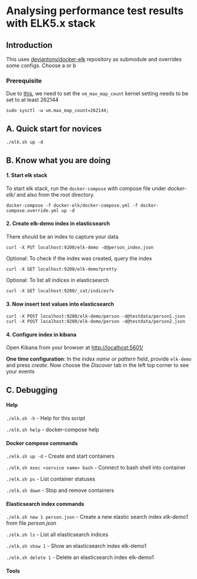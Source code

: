 # Analysing performance test results with ELK5.x stack
## Introduction
This uses [deviantony/docker-elk](https://github.com/deviantony/docker-elk) 
repository as submodule and overrides some configs.
Choose a or b

### Prerequisite
Due to [this](https://www.elastic.co/guide/en/elasticsearch/reference/current/docker.html#docker-cli-run-prod-mode), 
we need to set the `vm_max_map_count` 
kernel setting needs to be set to at least 262144 
```
sudo sysctl -w vm.max_map_count=262144;
```

## A. Quick start for novices
``` 
./elk.sh up -d
```

## B. Know what you are doing

#### 1. Start elk stack 
To start elk stack, run the `docker-compose` with compose file 
under _docker-elk/_ and also from the root directory. 
```
docker-compose -f docker-elk/docker-compose.yml -f docker-compose.override.yml up -d
```

#### 2. Create elk-demo index in elasticsearch
There should be an index to capture your data
```
curl -X PUT localhost:9200/elk-demo -d@person_index.json
```
Optional: To check if the index was created, query the index 
```
curl -X GET localhost:9200/elk-demo?pretty
```
Optional: To list all indices in elasticsearch
```
curl -X GET localhost:9200/_cat/indices?v
```

#### 3. Now insert test values into elasticsearch 
```
curl -X POST localhost:9200/elk-demo/person -d@testdata/person1.json
curl -X POST localhost:9200/elk-demo/person -d@testdata/person2.json
```

#### 4. Configure index in kibana
 Open Kibana from your browser at 
 [http://localhost:5601/](http://localhost:5601/)
 
 **One time configuration**: In the _index name or pattern_ field, 
 provide `elk-demo` and press _create_. 
 Now choose the _Discover_ tab in the left top corner to see your events 
 
 ## C. Debugging
 
 #### Help
```./elk.sh -h``` - Help for this script

```./elk.sh help``` - docker-compose help

 
 #### Docker compose commands
```./elk.sh up -d``` - Create and start containers

```./elk.sh exec <service name> bash``` - Connect to bash shell into container

```./elk.sh ps``` - List container statuses

```./elk.sh down``` - Stop and remove containers
 

#### Elasticsearch index commands
```./elk.sh new 1 person.json``` - Create a new elastic search index _elk-demo1_ from file _person.json_

```./elk.sh ls``` - List all elasticsearch indices

```./elk.sh show 1``` - Show an elasticsearch index elk-demo1

```./elk.sh delete 1``` - Delete an elasticsearch index elk-demo1

#### Tools


 